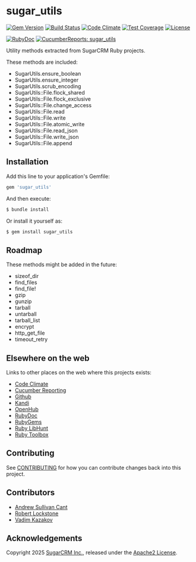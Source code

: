 # sugar_utils

[![Gem Version](https://badge.fury.io/rb/sugar_utils.svg)](http://badge.fury.io/rb/sugar_utils)
[![Build Status](https://github.com/sugarcrm/sugar_utils/actions/workflows/ci.yml/badge.svg)](https://github.com/sugarcrm/sugar_utils/actions/workflows/ci.yml)
[![Code Climate](https://codeclimate.com/github/sugarcrm/sugar_utils/badges/gpa.svg)](https://codeclimate.com/github/sugarcrm/sugar_utils)
[![Test Coverage](https://codeclimate.com/github/sugarcrm/sugar_utils/badges/coverage.svg)](https://codeclimate.com/github/sugarcrm/sugar_utils/coverage)
[![License](http://img.shields.io/badge/license-Apache2-green.svg?style=flat)](LICENSE)

[![RubyDoc](http://img.shields.io/badge/docs-rdoc.info-blue.svg)](https://rubydoc.info/gems/sugar_utils)
[![CucumberReports: sugar_utils](https://messages.cucumber.io/api/report-collections/7a992611-6430-4ca9-ae77-aa071ba60c8b/badge)](https://reports.cucumber.io/report-collections/7a992611-6430-4ca9-ae77-aa071ba60c8b)

Utility methods extracted from SugarCRM Ruby projects.

These methods are included:

* SugarUtils.ensure_boolean
* SugarUtils.ensure_integer
* SugarUtils.scrub_encoding
* SugarUtils::File.flock_shared
* SugarUtils::File.flock_exclusive
* SugarUtils::File.change_access
* SugarUtils::File.read
* SugarUtils::File.write
* SugarUtils::File.atomic_write
* SugarUtils::File.read_json
* SugarUtils::File.write_json
* SugarUtils::File.append

## Installation

Add this line to your application's Gemfile:


```ruby
gem 'sugar_utils'
```

And then execute:

```bash
$ bundle install
```

Or install it yourself as:
```bash
$ gem install sugar_utils
```

## Roadmap

These methods might be added in the future:

* sizeof_dir
* find_files
* find_file!
* gzip
* gunzip
* tarball
* untarball
* tarball_list
* encrypt
* http_get_file
* timeout_retry

## Elsewhere on the web

Links to other places on the web where this projects exists:

* [Code Climate](https://codeclimate.com/github/sugarcrm/sugar_utils)
* [Cucumber Reporting](https://reports.cucumber.io/report-collections/7a992611-6430-4ca9-ae77-aa071ba60c8b)
* [Github](https://github.com/sugarcrm/sugar_utils)
* [Kandi](https://kandi.openweaver.com/ruby/sugarcrm/sugar_utils)
* [OpenHub](https://www.openhub.net/p/sugar_utils)
* [RubyDoc](https://rubydoc.info/gems/sugar_utils)
* [RubyGems](https://rubygems.org/gems/sugar_utils)
* [Ruby LibHunt](https://ruby.libhunt.com/sugar_utils-alternatives)
* [Ruby Toolbox](https://www.ruby-toolbox.com/projects/sugar_utils)

## Contributing

See [CONTRIBUTING](CONTRIBUTING.md) for how you can contribute changes back into this project.

## Contributors

* [Andrew Sullivan Cant](https://github.com/acant)
* [Robert Lockstone](https://github.com/lockstone)
* [Vadim Kazakov](https://github.com/yads)

## Acknowledgements

Copyright 2025 [SugarCRM Inc.](http://sugarcrm.com), released under the [Apache2 License](https://www.apache.org/licenses/LICENSE-2.0.html).
